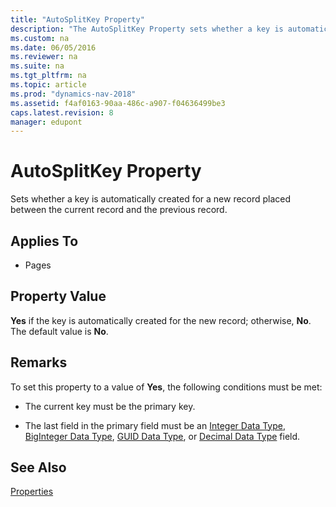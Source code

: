 ```yaml
---
title: "AutoSplitKey Property"
description: "The AutoSplitKey Property sets whether a key is automatically created for a new record placed between the current record and the previous record."
ms.custom: na
ms.date: 06/05/2016
ms.reviewer: na
ms.suite: na
ms.tgt_pltfrm: na
ms.topic: article
ms.prod: "dynamics-nav-2018"
ms.assetid: f4af0163-90aa-486c-a907-f04636499be3
caps.latest.revision: 8
manager: edupont
---
```

# AutoSplitKey Property
Sets whether a key is automatically created for a new record placed between the current record and the previous record.  
  
## Applies To  
  
-   Pages  
  
## Property Value  
 **Yes** if the key is automatically created for the new record; otherwise, **No**. The default value is **No**.  
  
## Remarks  
 To set this property to a value of **Yes**, the following conditions must be met:  
  
-   The current key must be the primary key.  
  
-   The last field in the primary field must be an [Integer Data Type](Integer-Data-Type.md), [BigInteger Data Type](BigInteger-Data-Type.md), [GUID Data Type](GUID-Data-Type.md), or [Decimal Data Type](Decimal-Data-Type.md) field.  
  
## See Also  
 [Properties](Properties.md)